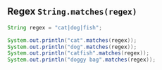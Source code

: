 ## Regex `String.matches(regex)`
```java
String regex = "cat|dog|fish";

System.out.println("cat".matches(regex));
System.out.println("dog".matches(regex));
System.out.println("catfish".matches(regex));
System.out.println("doggy bag".matches(regex));
```
